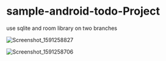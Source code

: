# sample-android-todo-Project

use sqlite and room library on two branches

![Screenshot_1591258827](https://user-images.githubusercontent.com/16048679/83733234-87964700-a662-11ea-8558-51f7ec249d7f.png)

![Screenshot_1591258706](https://user-images.githubusercontent.com/16048679/83733231-86651a00-a662-11ea-9b2d-eb1119f4cd5e.png)
